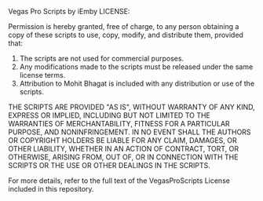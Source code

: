 Vegas Pro Scripts by iEmby LICENSE:

Permission is hereby granted, free of charge, to any person obtaining a copy of these scripts to use, copy, modify, and distribute them, provided that:

1. The scripts are not used for commercial purposes.
2. Any modifications made to the scripts must be released under the same license terms.
3. Attribution to Mohit Bhagat is included with any distribution or use of the scripts.

THE SCRIPTS ARE PROVIDED "AS IS", WITHOUT WARRANTY OF ANY KIND, EXPRESS OR IMPLIED, INCLUDING BUT NOT LIMITED TO THE WARRANTIES OF MERCHANTABILITY, 
FITNESS FOR A PARTICULAR PURPOSE, AND NONINFRINGEMENT. IN NO EVENT SHALL THE AUTHORS OR COPYRIGHT HOLDERS BE LIABLE FOR ANY CLAIM, DAMAGES, OR OTHER LIABILITY, 
WHETHER IN AN ACTION OF CONTRACT, TORT, OR OTHERWISE, ARISING FROM, OUT OF, OR IN CONNECTION WITH THE SCRIPTS OR THE USE OR OTHER DEALINGS IN THE SCRIPTS.

For more details, refer to the full text of the VegasProScripts License included in this repository.
